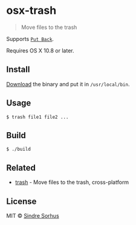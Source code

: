 # osx-trash

> Move files to the trash

Supports [`Put Back`](http://mac-fusion.com/trash-tip-how-to-put-files-back-to-their-original-location/).

Requires OS X 10.8 or later.


## Install

[Download](https://github.com/sindresorhus/osx-trash/releases/latest) the binary and put it in `/usr/local/bin`.


## Usage

```
$ trash file1 file2 ...
```


## Build

```
$ ./build
```


## Related

- [trash](https://github.com/sindresorhus/trash) - Move files to the trash, cross-platform


## License

MIT © [Sindre Sorhus](http://sindresorhus.com)

